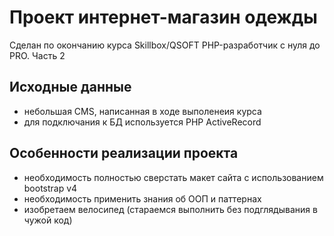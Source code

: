 # Проект интернет-магазин одежды
Сделан по окончанию курса Skillbox/QSOFT PHP-разработчик с нуля до PRO. Часть 2
## Исходные данные
- небольшая CMS, написанная в ходе выполенеия курса
- для подключания к БД используется PHP ActiveRecord
## Особенности реализации проекта
- необходимость полностью сверстать макет сайта с использованием bootstrap v4
- необходимость применить знания об ООП и паттернах
- изобретаем велосипед (стараемся выполнить без подглядывания в чужой код)
